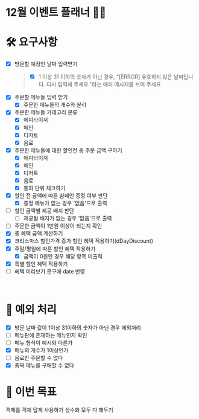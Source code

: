 # 12월 이벤트 플래너 🎅🏻

# 🛠️ 요구사항

- [x] 방문할 예정인 날짜 입력받기
  > - [x] 1 이상 31 이하의 숫자가 아닌 경우, "[ERROR] 유효하지 않은 날짜입니다. 다시 입력해 주세요."라는 에러 메시지를 보여 주세요.
- [x] 주문할 메뉴들 입력 받기
  - [x] 주문한 메뉴들의 개수와 분리
- [x] 주문한 메뉴들 카테고리 분류
  - [x] 에피타이저
  - [x] 메인
  - [x] 디저트
  - [x] 음료
- [x] 주문한 메뉴들에 대한 할인전 총 주문 금액 구하기
  - [x] 에피타이저
  - [x] 메인
  - [x] 디저트
  - [x] 음료
  - [x] 통화 단위 체크하기
- [x] 할인 전 금액에 따른 샴페인 증정 여부 판단
  - [x] 증정 메뉴가 없는 경우 '없음'으로 출력
- [ ] 할인 금액별 제공 배지 판단
  - [ ] 제공될 배지가 없는 경우 '없음'으로 출력
- [ ] 주문한 금액이 1만원 이상이 되는지 확인
- [x] 총 혜택 금액 계산하기
- [x] 크리스마스 할인가격 증가 할인 혜택 적용하기(dDayDiscount)
- [x] 주말/평일에 따른 할인 혜택 적용하기
  - [x] 금액이 0원인 경우 해당 항목 미출력
- [x] 특별 할인 혜택 적용하기
- [ ] 헤택 미리보기 문구에 date 반영

<br/>

# 🚨 예외 처리

- [x] 방문 날짜 값이 1이상 31이하의 숫자가 아닌 경우 에외처리
- [ ] 메뉴판에 존재하는 메뉴인지 확인
- [ ] 메뉴 형식이 예시와 다른가
- [x] 메뉴의 개수가 1이상인가
- [ ] 음료만 주문할 수 없다
- [x] 중복 메뉴를 구매할 수 없다

# 🫧 이번 목표

객체를 객체 답게 사용하기
상수화 모두 다 해두기
